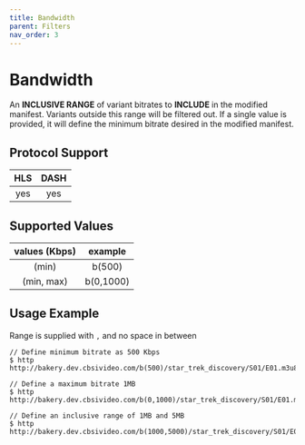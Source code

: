 ```yaml
---
title: Bandwidth
parent: Filters
nav_order: 3
---
```


# Bandwidth
An **INCLUSIVE RANGE** of variant bitrates to **INCLUDE** in the modified manifest. Variants outside this range will be filtered out. If a single value is provided, it will define the minimum bitrate desired in the modified manifest.

## Protocol Support

HLS | DASH |
:--:|:----:|
yes | yes  |

## Supported Values

| values (Kbps) | example   |
|:-------------:|:---------:|
| (min)         | b(500)    |
| (min, max)    | b(0,1000) |

## Usage Example
Range is supplied with `,` and no space in between

    // Define minimum bitrate as 500 Kbps
    $ http http://bakery.dev.cbsivideo.com/b(500)/star_trek_discovery/S01/E01.m3u8

    // Define a maximum bitrate 1MB
    $ http http://bakery.dev.cbsivideo.com/b(0,1000)/star_trek_discovery/S01/E01.m3u8

    // Define an inclusive range of 1MB and 5MB
    $ http http://bakery.dev.cbsivideo.com/b(1000,5000)/star_trek_discovery/S01/E01.m3u8